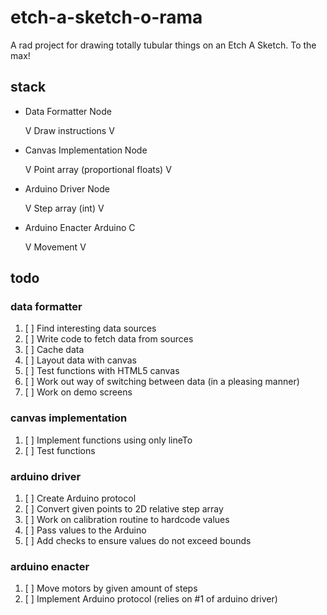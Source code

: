 # etch-a-sketch-o-rama
A rad project for drawing totally tubular things on an Etch A Sketch. To the max!

## stack

- Data Formatter		Node

	V Draw instructions V
- Canvas Implementation		Node

	V Point array (proportional floats) V
- Arduino Driver		Node

	V Step array (int) V
- Arduino Enacter		Arduino C

	V Movement V

## todo

### data formatter
1. [ ] Find interesting data sources
1. [ ] Write code to fetch data from sources
1. [ ] Cache data
1. [ ] Layout data with canvas
1. [ ] Test functions with HTML5 canvas
1. [ ] Work out way of switching between data (in a pleasing manner)
1. [ ] Work on demo screens

### canvas implementation
1. [ ] Implement functions using only lineTo
1. [ ] Test functions

### arduino driver
1. [ ] Create Arduino protocol
1. [ ] Convert given points to 2D relative step array
1. [ ] Work on calibration routine to hardcode values
1. [ ] Pass values to the Arduino
1. [ ] Add checks to ensure values do not exceed bounds

### arduino enacter
1. [ ] Move motors by given amount of steps
1. [ ] Implement Arduino protocol (relies on #1 of arduino driver)
